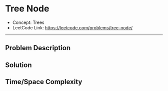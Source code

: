 # Tree Node

- Concept: Trees
- LeetCode Link: https://leetcode.com/problems/tree-node/

---

## Problem Description

## Solution

## Time/Space Complexity

